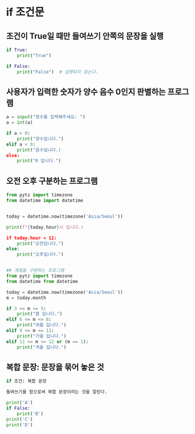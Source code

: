 # if 조건문
## 조건이 True일 때만 들여쓰기 안쪽의 문장을 실행
```python
if True:
    print("True")

if False:
    print("False")  # 실행되지 않는다.
```
## 사용자가 입력한 숫자가 양수 음수 0인지 판별하는 프로그램
```python
a = input("정수를 입력해주세요: ")
a = int(a)

if a > 0:
    print("양수입니다.")
elif a < 0:
    print("음수입니다.)
else:
    print("0 입니다.")
```
## 오전 오후 구분하는 프로그램
```python
from pytz import timezone
from datetime import datetime


today = datetime.now(timezone('Asia/Seoul'))

print(f"{today.hour}시 입니다.)

if today.hour < 12:
    print("오전입니다.")
else:
    print("오후입니다.")


## 계절을 구분하는 프로그램
from pytz import timezone
from datetime from datetime

today = datetime.now(timezone('Asia/Seoul'))
m = today.month

if 3 <= m <= 5:
    print("봄 입니다.")
elif 6 <= m <= 8:
    print("여름 입니다.")
elif 9 <= m <= 11:
    print("가을 입니다.")
elif 11 <= m <= 12 or (m == 1):
    print("겨울 입니다.")
```
## 복합 문장: 문장을 묶어 놓은 것
```python
if 조건: 복합 문장

들여쓰기를 함으로써 복합 문장이라는 것을 알린다.

print('A')
if False:
    print('B')
print('C')
print('D')
```

